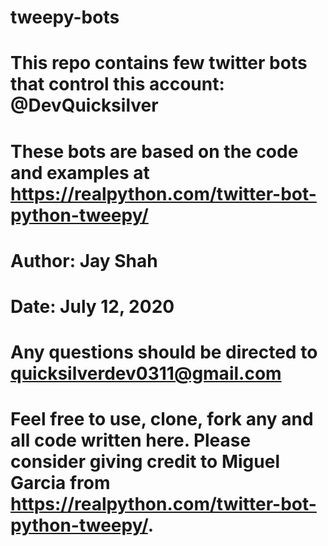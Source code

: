 # tweepy-bots
# This repo contains few twitter bots that control this account: @DevQuicksilver
# These bots are based on the code and examples at https://realpython.com/twitter-bot-python-tweepy/
# Author: Jay Shah
# Date: July 12, 2020
# Any questions should be directed to quicksilverdev0311@gmail.com
# Feel free to use, clone, fork any and all code written here. Please consider giving credit to Miguel Garcia from https://realpython.com/twitter-bot-python-tweepy/. 
